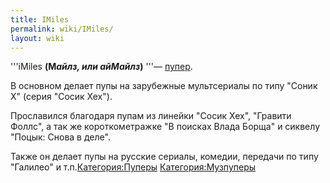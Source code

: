 ```yaml
---
title: IMiles
permalink: wiki/IMiles/
layout: wiki
---
```


'''iMiles **(М*айлз, или айМайлз*)** '''— [пупер](Пуперы "wikilink").

В основном делает пупы на зарубежные мультсериалы по типу "Соник Х"
(серия "Сосик Хех").

Прославился благодаря пупам из линейки "Сосик Хех", "Гравити Фоллс", а
так же короткометражке "В поисках Влада Борща" и сиквелу "Поцык: Снова в
деле".

Также он делает пупы на русские сериалы, комедии, передачи по типу
"Галилео" и т.п.[Категория:Пуперы](Категория:Пуперы "wikilink")
[Категория:Музпуперы](Категория:Музпуперы "wikilink")
